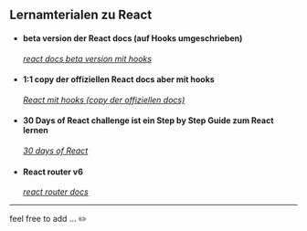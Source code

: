 ## Lernamterialen zu React


- #### **beta version der React docs (auf Hooks umgeschrieben)**
  [*react docs beta version mit hooks*](https://beta.reactjs.org/)

- #### **1:1 copy der offiziellen React docs aber mit hooks**
  [*React mit hooks (copy der offiziellen docs)*](https://reactwithhooks.netlify.app/)


- #### **30 Days of React challenge ist ein Step by Step Guide zum React lernen**
  [*30 days of React*](https://github.com/MandyNeumeyer/30-Days-Of-React)

- #### **React router v6**
  [*react router docs*](https://reactrouter.com/)


---

feel free to add ...  :pencil2:
